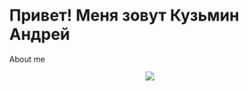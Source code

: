 # Привет! Меня зовут Кузьмин Андрей 
About me
<p align="center">
  <a href="https://skillicons.dev">
    <img src="https://skillicons.dev/icons?i=py,github,cs,cpp" />
  </a>
</p>
